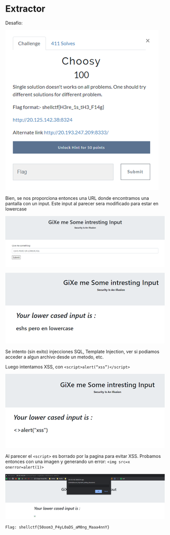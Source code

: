# Extractor

Desafio:

![picture 2](../../images/7cdbbc35a1795e797537403d6f889aedb5519e447aa474d9551a1a500f2f0d82.png)  

Bien, se nos proporciona entonces una URL donde encontramos una pantalla con un input. Este input al parecer sera modificado para estar en lowercase

![picture 4](../../images/439600ed205965e18e822f30eb336dd52e7c8ffa1d1b4953bdfb6aa581460ada.png)  


![picture 3](../../images/fc56df3f97b8d0a74ebda107beaa91ce319c2677c73c2d8cc980687b2a4ce9d8.png)  

Se intento (sin exito) injecciones SQL, Template Injection, ver si podiamos acceder a algun archivo desde un metodo, etc.

Luego intentamos XSS, con `<script>alert(“xss”)</script>`

![picture 5](../../images/3d238485c4131f83f6ffe7165181420701bca587efbc21740fcf9ccce688d15f.png)  

Al parecer el `<script>` es borrado por la pagina para evitar XSS. Probamos entonces con una imagen y generando un error: `<img src=x onerror=alert(1)>`

![picture 6](../../images/9b35f7abc8daa1e0e3d79e163ba5bbbe7d923cb4bbcc1ef694dd162cb7244f59.png)  

```
Flag: shellctf{50oom3_P4yL0aDS_aM0ng_Maaa4nnY}
```